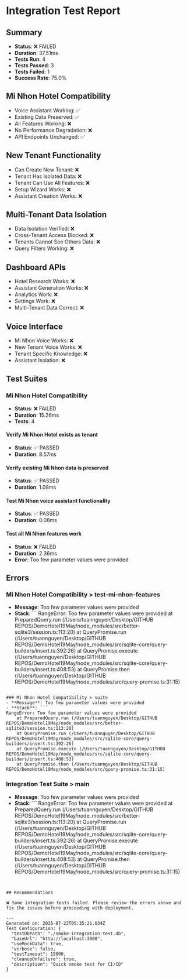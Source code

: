 
# Integration Test Report

## Summary
- **Status**: ❌ FAILED
- **Duration**: 37.51ms
- **Tests Run**: 4
- **Tests Passed**: 3
- **Tests Failed**: 1
- **Success Rate**: 75.0%

## Mi Nhon Hotel Compatibility
- Voice Assistant Working: ✅
- Existing Data Preserved: ✅
- All Features Working: ❌
- No Performance Degradation: ❌
- API Endpoints Unchanged: ✅

## New Tenant Functionality
- Can Create New Tenant: ❌
- Tenant Has Isolated Data: ❌
- Tenant Can Use All Features: ❌
- Setup Wizard Works: ❌
- Assistant Creation Works: ❌

## Multi-Tenant Data Isolation
- Data Isolation Verified: ❌
- Cross-Tenant Access Blocked: ❌
- Tenants Cannot See Others Data: ❌
- Query Filters Working: ❌

## Dashboard APIs
- Hotel Research Works: ❌
- Assistant Generation Works: ❌
- Analytics Work: ❌
- Settings Work: ❌
- Multi-Tenant Data Correct: ❌

## Voice Interface
- Mi Nhon Voice Works: ❌
- New Tenant Voice Works: ❌
- Tenant Specific Knowledge: ❌
- Assistant Isolation: ❌

## Test Suites


### Mi Nhon Hotel Compatibility
- **Status**: ❌ FAILED
- **Duration**: 15.26ms
- **Tests**: 4


#### Verify Mi Nhon Hotel exists as tenant
- **Status**: ✅ PASSED
- **Duration**: 8.57ms


#### Verify existing Mi Nhon data is preserved
- **Status**: ✅ PASSED
- **Duration**: 1.08ms


#### Test Mi Nhon voice assistant functionality
- **Status**: ✅ PASSED
- **Duration**: 0.08ms


#### Test all Mi Nhon features work
- **Status**: ❌ FAILED
- **Duration**: 2.36ms
- **Error**: Too few parameter values were provided



## Errors


### Mi Nhon Hotel Compatibility > test-mi-nhon-features
- **Message**: Too few parameter values were provided
- **Stack**: ```
RangeError: Too few parameter values were provided
    at PreparedQuery.run (/Users/tuannguyen/Desktop/GITHUB REPOS/DemoHotel19May/node_modules/src/better-sqlite3/session.ts:113:20)
    at QueryPromise.run (/Users/tuannguyen/Desktop/GITHUB REPOS/DemoHotel19May/node_modules/src/sqlite-core/query-builders/insert.ts:392:26)
    at QueryPromise.execute (/Users/tuannguyen/Desktop/GITHUB REPOS/DemoHotel19May/node_modules/src/sqlite-core/query-builders/insert.ts:408:53)
    at QueryPromise.then (/Users/tuannguyen/Desktop/GITHUB REPOS/DemoHotel19May/node_modules/src/query-promise.ts:31:15)
```

### Mi Nhon Hotel Compatibility > suite
- **Message**: Too few parameter values were provided
- **Stack**: ```
RangeError: Too few parameter values were provided
    at PreparedQuery.run (/Users/tuannguyen/Desktop/GITHUB REPOS/DemoHotel19May/node_modules/src/better-sqlite3/session.ts:113:20)
    at QueryPromise.run (/Users/tuannguyen/Desktop/GITHUB REPOS/DemoHotel19May/node_modules/src/sqlite-core/query-builders/insert.ts:392:26)
    at QueryPromise.execute (/Users/tuannguyen/Desktop/GITHUB REPOS/DemoHotel19May/node_modules/src/sqlite-core/query-builders/insert.ts:408:53)
    at QueryPromise.then (/Users/tuannguyen/Desktop/GITHUB REPOS/DemoHotel19May/node_modules/src/query-promise.ts:31:15)
```

### Integration Test Suite > main
- **Message**: Too few parameter values were provided
- **Stack**: ```
RangeError: Too few parameter values were provided
    at PreparedQuery.run (/Users/tuannguyen/Desktop/GITHUB REPOS/DemoHotel19May/node_modules/src/better-sqlite3/session.ts:113:20)
    at QueryPromise.run (/Users/tuannguyen/Desktop/GITHUB REPOS/DemoHotel19May/node_modules/src/sqlite-core/query-builders/insert.ts:392:26)
    at QueryPromise.execute (/Users/tuannguyen/Desktop/GITHUB REPOS/DemoHotel19May/node_modules/src/sqlite-core/query-builders/insert.ts:408:53)
    at QueryPromise.then (/Users/tuannguyen/Desktop/GITHUB REPOS/DemoHotel19May/node_modules/src/query-promise.ts:31:15)
```


## Recommendations

❌ Some integration tests failed. Please review the errors above and fix the issues before proceeding with deployment.

---
Generated on: 2025-07-22T05:35:21.034Z
Test Configuration: {
  "testDbPath": "./smoke-integration-test.db",
  "baseUrl": "http://localhost:3000",
  "useMockData": true,
  "verbose": false,
  "testTimeout": 15000,
  "cleanupOnFailure": true,
  "description": "Quick smoke test for CI/CD"
}
